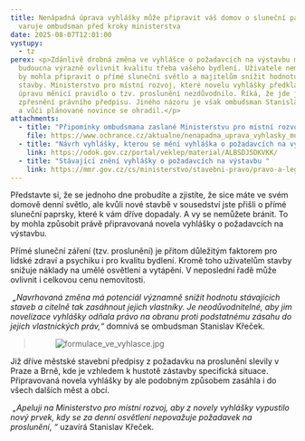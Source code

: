 ```yaml
---
title: Nenápadná úprava vyhlášky může připravit váš domov o sluneční paprsky,
  varuje ombudsman před kroky ministerstva
date: 2025-08-07T12:01:00
vystupy:
  - tz
perex: <p>Zdánlivě drobná změna ve vyhlášce o požadavcích na výstavbu může do
  budoucna výrazně ovlivnit kvalitu třeba vašeho bydlení. Uživatele nemovitosti
  by mohla připravit o přímé sluneční světlo a majitelům snížit hodnotu jejich
  stavby. Ministerstvo pro místní rozvoj, které novelu vyhlášky předkládá, navíc
  úpravu měnící pravidlo o tzv. proslunění nezdůvodnilo. Říká, že jde jen o
  zpřesnění právního předpisu. Jiného názoru je však ombudsman Stanislav Křeček
  a vůči plánované novince se ohradil.</p>
attachments:
  - title: "Připomínky ombudsmana zaslané Ministerstvu pro místní rozvoj "
    file: https://www.ochrance.cz/aktualne/nenapadna_uprava_vyhlasky_muze_pripravit_vas_domov_o_slunecni_paprsky_varuje_ombudsman_pred_kroky_ministerstva/35017-25_pripominky_vyhlaska_o_pozadavcich_na_vystavbu.pdf
  - title: "Návrh vyhlášky, kterou se mění vyhláška o požadavcích na výstavbu "
    link: https://odok.gov.cz/portal/veklep/material/ALBSDJ5DKVKK/
  - title: "Stávající znění vyhlášky o požadavcích na výstavbu "
    link: https://mmr.gov.cz/cs/ministerstvo/stavebni-pravo/pravo-a-legislativa/novy-stavebni-zakon/vyhlasky/navrh-vyhlasky-o-pozadavcich-na-vystavbu
---
```

<p>Představte si, že se jednoho dne probudíte a zjistíte, že sice máte ve svém domově denní světlo, ale kvůli nové stavbě v&nbsp;sousedství jste přišli o přímé sluneční paprsky, které k&nbsp;vám dříve dopadaly. A vy se nemůžete bránit. To by mohla způsobit právě připravovaná novela vyhlášky o požadavcích na výstavbu.</p>
<p>Přímé sluneční záření (tzv. proslunění) je přitom důležitým faktorem pro lidské zdraví a psychiku i pro kvalitu bydlení. Kromě toho uživatelům stavby snižuje náklady na umělé osvětlení a vytápění. V&nbsp;neposlední řadě může ovlivnit i celkovou cenu nemovitosti.</p>
<p>
<i>&nbsp;„Navrhovaná změna má potenciál významně snížit hodnotu stávajících staveb a citelně tak zasáhnout jejich vlastníky. Je neodůvodnitelné, aby jim novelizace vyhlášky odňala právo na obranu proti podstatnému zásahu do jejich vlastnických práv,“&nbsp;</i>domnívá se ombudsman Stanislav Křeček.&nbsp;</p>
<blockquote>
<figure class="image">
<img src="https://www.ochrance.cz/aktualne/nenapadna_uprava_vyhlasky_muze_pripravit_vas_domov_o_slunecni_paprsky_varuje_ombudsman_pred_kroky_ministerstva/formulace_ve_vyhlasce.jpg" alt="formulace_ve_vyhlasce.jpg"></figure></blockquote>
<p>Již dříve městské stavební předpisy z&nbsp;požadavku na proslunění slevily v Praze a Brně, kde je vzhledem k&nbsp;hustotě zástavby specifická situace. Připravovaná novela vyhlášky by ale podobným způsobem zasáhla i do všech dalších měst a obcí.&nbsp;</p>
<p>
<i>&nbsp;„Apeluji na Ministerstvo pro místní rozvoj, aby z&nbsp;novely vyhlášky vypustilo nový prvek, kdy se&nbsp;za denní osvětlení nepovažuje požadavek na proslunění</i>, 
<i>“</i> uzavírá Stanislav Křeček.</p>
